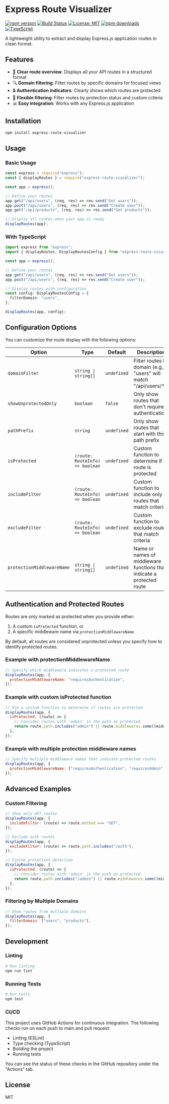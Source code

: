 # Express Route Visualizer

[![npm version](https://img.shields.io/npm/v/express-route-visualizer.svg)](https://www.npmjs.com/package/express-route-visualizer)
[![Build Status](https://github.com/kevinley/express-route-visualizer/actions/workflows/ci.yml/badge.svg)](https://github.com/kevinley/express-route-visualizer/actions)
[![License: MIT](https://img.shields.io/badge/License-MIT-yellow.svg)](https://opensource.org/licenses/MIT)
[![npm downloads](https://img.shields.io/npm/dm/express-route-visualizer.svg)](https://www.npmjs.com/package/express-route-visualizer)
[![TypeScript](https://img.shields.io/badge/TypeScript-4.9+-blue.svg)](https://www.typescriptlang.org/)

A lightweight utility to extract and display Express.js application routes in clean format.

## Features

- 🧭 **Clear route overview**: Displays all your API routes in a structured format
- 🔍 **Domain filtering**: Filter routes by specific domains for focused views
- 🔒 **Authentication indicators**: Clearly shows which routes are protected
- 📐 **Flexible filtering**: Filter routes by protection status and custom criteria
- 📊 **Easy integration**: Works with any Express.js application

## Installation

```bash
npm install express-route-visualizer
```

## Usage

### Basic Usage

```javascript
const express = require("express");
const { displayRoutes } = require("express-route-visualizer");

const app = express();

// Define your routes
app.get("/api/users", (req, res) => res.send("Get users"));
app.post("/api/users", (req, res) => res.send("Create user"));
app.get("/api/products", (req, res) => res.send("Get products"));

// Display all routes when your app is ready
displayRoutes(app);
```

### With TypeScript

```typescript
import express from "express";
import { displayRoutes, DisplayRoutesConfig } from "express-route-visualizer";

const app = express();

// Define your routes
app.get("/api/users", (req, res) => res.send("Get users"));
app.post("/api/users", (req, res) => res.send("Create user"));

// Display routes with configuration
const config: DisplayRoutesConfig = {
  filterDomain: "users",
};

displayRoutes(app, config);
```

## Configuration Options

You can customize the route display with the following options:

| Option                     | Type                            | Default     | Description                                                           |
| -------------------------- | ------------------------------- | ----------- | --------------------------------------------------------------------- |
| `domainFilter`             | `string \| string[]`            | `undefined` | Filter routes by domain (e.g., "users" will match "/api/users/\*")    |
| `showUnprotectedOnly`      | `boolean`                       | `false`     | Only show routes that don't require authentication                    |
| `pathPrefix`               | `string`                        | `undefined` | Only show routes that start with this path prefix                     |
| `isProtected`              | `(route: RouteInfo) => boolean` | `undefined` | Custom function to determine if a route is protected                  |
| `includeFilter`            | `(route: RouteInfo) => boolean` | `undefined` | Custom function to include only routes that match criteria            |
| `excludeFilter`            | `(route: RouteInfo) => boolean` | `undefined` | Custom function to exclude routes that match criteria                 |
| `protectionMiddlewareName` | `string \| string[]`            | `undefined` | Name or names of middleware functions that indicate a protected route |

## Authentication and Protected Routes

Routes are only marked as protected when you provide either:

1. A custom `isProtected` function, or
2. A specific middleware name via `protectionMiddlewareName`

By default, all routes are considered unprotected unless you specify how to identify protected routes.

### Example with protectionMiddlewareName

```javascript
// Specify which middleware indicates a protected route
displayRoutes(app, {
  protectionMiddlewareName: "requiresAuthentication",
});
```

### Example with custom isProtected function

```javascript
// Use a custom function to determine if routes are protected
displayRoutes(app, {
  isProtected: (route) => {
    // Consider routes with 'admin' in the path as protected
    return route.path.includes("admin") || route.middlewares.some((middleware) => middleware.name === "requiresAuthentication");
  },
});
```

### Example with multiple protection middleware names

```javascript
// Specify multiple middleware names that indicate protected routes
displayRoutes(app, {
  protectionMiddlewareName: ["requiresAuthentication", "requiresAdmin", "checkJwt"],
});
```

## Advanced Examples

### Custom Filtering

```javascript
// Show only GET routes
displayRoutes(app, {
  includeFilter: (route) => route.method === "GET",
});

// Exclude auth routes
displayRoutes(app, {
  excludeFilter: (route) => route.path.includes("/auth"),
});

// Custom protection detection
displayRoutes(app, {
  isProtected: (route) => {
    // Consider routes with 'admin' in the path as protected
    return route.path.includes("/admin") || route.middlewares.some((middleware) => middleware.name === "requireAuth");
  },
});
```

### Filtering by Multiple Domains

```javascript
// Show routes from multiple domains
displayRoutes(app, {
  filterDomain: ["users", "products"],
});
```

## Development

### Linting

```bash
# Run linting
npm run lint
```

### Running Tests

```bash
# Run tests
npm test
```

### CI/CD

This project uses GitHub Actions for continuous integration. The following checks run on each push to main and pull request:

- Linting (ESLint)
- Type checking (TypeScript)
- Building the project
- Running tests

You can see the status of these checks in the GitHub repository under the "Actions" tab.

## License

MIT
